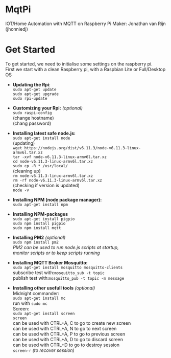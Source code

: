 # MqtPi
IOT/Home Automation with MQTT on Raspberry Pi
Maker: Jonathan van Rijn (jhonniedj)

Get Started
==============
To get started, we need to initialise some settings on the raspberry pi.
<br>First we start with a clean Raspberry pi, with a Raspbian Lite or Full/Desktop OS

- **Updating the Rpi**:
<br>`sudo apt-get update`
<br>`sudo apt-get upgrade`
<br>`sudo rpi-update`

- **Customizing your Rpi:** *(optional)*
<br>`sudo raspi-config`
<br>(change hostname)
<br>(chang password)

- **Installing latest safe node.js:**
<br>`sudo apt-get install node`
<br>(updating)
<br>`wget https://nodejs.org/dist/v6.11.3/node-v6.11.3-linux-armv6l.tar.xz`
<br>`tar -xvf node-v6.11.3-linux-armv6l.tar.xz`
<br>`cd node-v6.11.3-linux-armv6l.tar.xz`
<br>`sudo cp -R * /usr/local/`
<br>(cleaning up)
<br>`rm node-v6.11.3-linux-armv6l.tar.xz`
<br>`rm -rf node-v6.11.3-linux-armv6l.tar.xz`
<br>(checking if version is updated)
<br>`node -v`

- **Installing NPM (node package manager):**
<br>`sudo apt-get install npm`
- **Installing NPM-packages**
<br>`sudo apt-get install pigpio`
<br>`sudo npm install pigpio `
<br>`sudo npm install mqtt`
- **Installing PM2** *(optional)*
<br>`sudo npm install pm2`
<br>*PM2 can be used to run node.js scripts at startup,*
<br>*monitor scripts or to keep scripts running*

- **Installing MQTT Broker Mosquitto:**
<br>`sudo apt-get install mosquitto mosquitto-clients`
<br>subscribe test with:`mosquitto_sub -t topic`
<br>publish test with:`mosquitto_pub -t topic -m message`

- **Installing other usefull tools** *(optional)*
<br>Midnight commander:
<br>`sudo apt-get install mc`
<br>run with `sudo mc`
<br>Screen:
<br>`sudo apt-get install screen`
<br>`screen`
<br>can be used with CTRL+A, C to go to create new screen
<br>can be used with CTRL+A, N to go to next screen
<br>can be used with CTRL+A, P to go to previous screen
<br>can be used with CTRL+A, D to go to discard screen
<br>can be used with CTRL+D to go to destroy session
<br>`screen-r` *(to recover session)*

